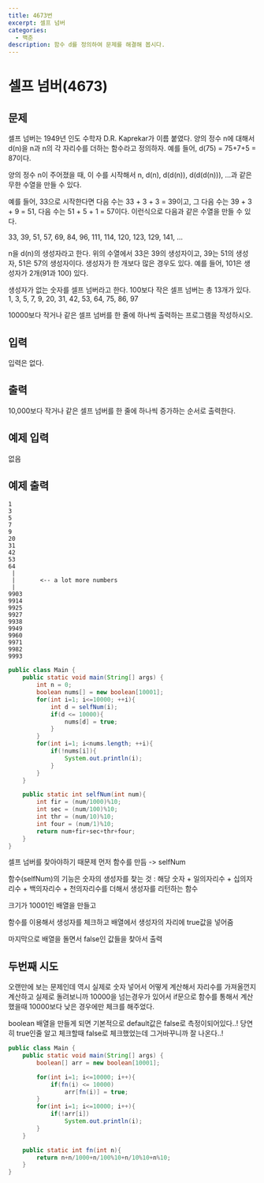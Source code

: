 ```yaml
---
title: 4673번
excerpt: 셀프 넘버
categories:
  - 백준
description: 함수 d를 정의하여 문제를 해결해 봅시다.
---
```


# 셀프 넘버\(4673\)

## 문제

셀프 넘버는 1949년 인도 수학자 D.R. Kaprekar가 이름 붙였다. 양의 정수 n에 대해서 d\(n\)을 n과 n의 각 자리수를 더하는 함수라고 정의하자. 예를 들어, d\(75\) = 75+7+5 = 87이다.

양의 정수 n이 주어졌을 때, 이 수를 시작해서 n, d\(n\), d\(d\(n\)\), d\(d\(d\(n\)\)\), ...과 같은 무한 수열을 만들 수 있다.

예를 들어, 33으로 시작한다면 다음 수는 33 + 3 + 3 = 39이고, 그 다음 수는 39 + 3 + 9 = 51, 다음 수는 51 + 5 + 1 = 57이다. 이런식으로 다음과 같은 수열을 만들 수 있다.

33, 39, 51, 57, 69, 84, 96, 111, 114, 120, 123, 129, 141, ...

n을 d\(n\)의 생성자라고 한다. 위의 수열에서 33은 39의 생성자이고, 39는 51의 생성자, 51은 57의 생성자이다. 생성자가 한 개보다 많은 경우도 있다. 예를 들어, 101은 생성자가 2개\(91과 100\) 있다.

생성자가 없는 숫자를 셀프 넘버라고 한다. 100보다 작은 셀프 넘버는 총 13개가 있다. 1, 3, 5, 7, 9, 20, 31, 42, 53, 64, 75, 86, 97

10000보다 작거나 같은 셀프 넘버를 한 줄에 하나씩 출력하는 프로그램을 작성하시오.

## 입력

입력은 없다.

## 출력

10,000보다 작거나 같은 셀프 넘버를 한 줄에 하나씩 증가하는 순서로 출력한다.

## 예제 입력

없음

## 예제 출력

```text
1
3
5
7
9
20
31
42
53
64
 |
 |       <-- a lot more numbers
 |
9903
9914
9925
9927
9938
9949
9960
9971
9982
9993
```

```java
public class Main {
    public static void main(String[] args) {
        int n = 0;
        boolean nums[] = new boolean[10001];
        for(int i=1; i<=10000; ++i){
            int d = selfNum(i);
            if(d <= 10000){
                nums[d] = true;
            }
        }
        for(int i=1; i<nums.length; ++i){
            if(!nums[i]){
                System.out.println(i);
            }
        }
    }

    public static int selfNum(int num){
        int fir = (num/1000)%10;
        int sec = (num/100)%10;
        int thr = (num/10)%10;
        int four = (num/1)%10;
        return num+fir+sec+thr+four;
    }
}
```

셀프 넘버를 찾아야하기 때문제 먼저 함수를 만듬 -&gt; selfNum

함수\(selfNum\)의 기능은 숫자의 생성자를 찾는 것 : 해당 숫자 + 일의자리수 + 십의자리수 + 백의자리수 + 천의자리수를 더해서 생성자를 리턴하는 함수

크기가 10001인 배열을 만들고

함수를 이용해서 생성자를 체크하고 배열에서 생성자의 자리에 true값을 넣어줌

마지막으로 배열을 돌면서 false인 값들을 찾아서 출력



## 두번째 시도

오랜만에 보는 문제인데 역시 실제로 숫자 넣어서 어떻게 계산해서 자리수를 가져올껀지 계산하고 실제로 돌려보니까 10000을 넘는경우가 있어서 if문으로 함수를 통해서 계산했을때 10000보다 낮은 경우에만 체크를 해주었다.

boolean 배열을 만들게 되면 기본적으로 default값은 false로 측정이되어있다..! 당연히 true인줄 알고 체크할때 false로 체크했었는데 그거바꾸니까 잘 나온다..!



```java
public class Main {
    public static void main(String[] args) {
        boolean[] arr = new boolean[10001];

        for(int i=1; i<=10000; i++){
            if(fn(i) <= 10000)
                arr[fn(i)] = true;
        }
        for(int i=1; i<=10000; i++){
            if(!arr[i])
                System.out.println(i);
        }
    }

    public static int fn(int n){
        return n+n/1000+n/100%10+n/10%10+n%10;
    }
}
```

